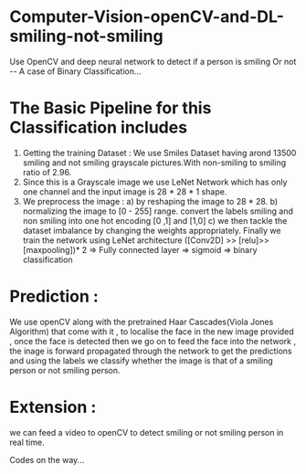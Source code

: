 # Computer-Vision-openCV-and-DL-smiling-not-smiling
Use OpenCV and deep neural network to detect if a person is smiling Or not -- A  case of Binary Classification...
# The Basic Pipeline for this Classification includes

1. Getting the training Dataset : We use Smiles Dataset having arond 13500 smiling and not smiling grayscale pictures.With non-smiling to smiling ratio of 2.96. 
2. Since this is a Grayscale image  we use LeNet Network which has only one channel and the input image is 28 * 28 * 1 shape.
3. We preprocess the image : 
a) by reshaping the image to 28 * 28.
b) normalizing the image to [0 - 255] range.
convert the labels smiling and non smiling into one hot encoding [0 ,1] and [1,0]
c) we then tackle the dataset imbalance by changing the weights appropriately.
Finally we train the network using LeNet architecture ([Conv2D] >> [relu]>> [maxpooling])* 2 => Fully connected layer => sigmoid => binary classification

# Prediction :
We use openCV along with the pretrained Haar Cascades(Viola Jones Algorithm) that come with it , to localise the face in the new image provided , once the face is detected then we go on to feed the face into the network , the inage is forward propagated through the network to get the predictions and using the labels we classify whether the image is that of a smiling person or not smiling person.

# Extension :

we can feed a video to openCV to detect smiling or not smiling person in real time.

Codes on the way...
